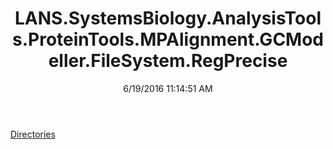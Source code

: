 ﻿---
title: LANS.SystemsBiology.AnalysisTools.ProteinTools.MPAlignment.GCModeller.FileSystem.RegPrecise
date: 6/19/2016 11:14:51 AM
---

[Directories](T-LANS.SystemsBiology.AnalysisTools.ProteinTools.MPAlignment.GCModeller.FileSystem.RegPrecise.Directories.html)
